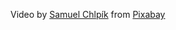 Video by <a href="https://pixabay.com/users/samuelchlpik-8650088/?utm_source=link-attribution&utm_medium=referral&utm_campaign=video&utm_content=37692">Samuel Chlpík</a> from <a href="https://pixabay.com//?utm_source=link-attribution&utm_medium=referral&utm_campaign=video&utm_content=37692">Pixabay</a>